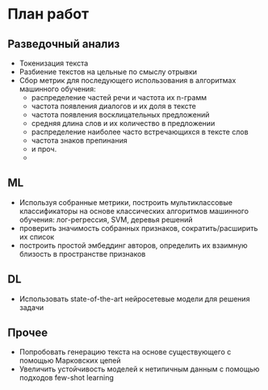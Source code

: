 # План работ

## Разведочный анализ

- Токенизация текста
- Разбиение текстов на цельные по смыслу отрывки
- Сбор метрик для последующего использования в алгоритмах машинного обучения:
    - распределение частей речи и частота их n-грамм
    - частота появления диалогов и их доля в тексте
    - частота появления восклицательных предложений
    - средняя длина слов и их количество в предложении
    - распределение наиболее часто встречающихся в тексте слов
    - частота знаков препинания
    - и проч.
    - 
## ML

- Используя собранные метрики, построить мультиклассовые классификаторы на основе классических алгоритмов машинного обучения: лог-регрессия, SVM, деревья решений
- проверить значимость собранных признаков, сократить/расширить их список
- построить простой эмбеддинг авторов, определить их взаимную близость в пространстве признаков

## DL

- Использовать state-of-the-art нейросетевые модели для решения задачи

## Прочее

- Попробовать генерацию текста на основе существующего с помощью Марковских цепей
- Увеличить устойчивость моделей к нетипичным данным с помощью подходов few-shot learning

